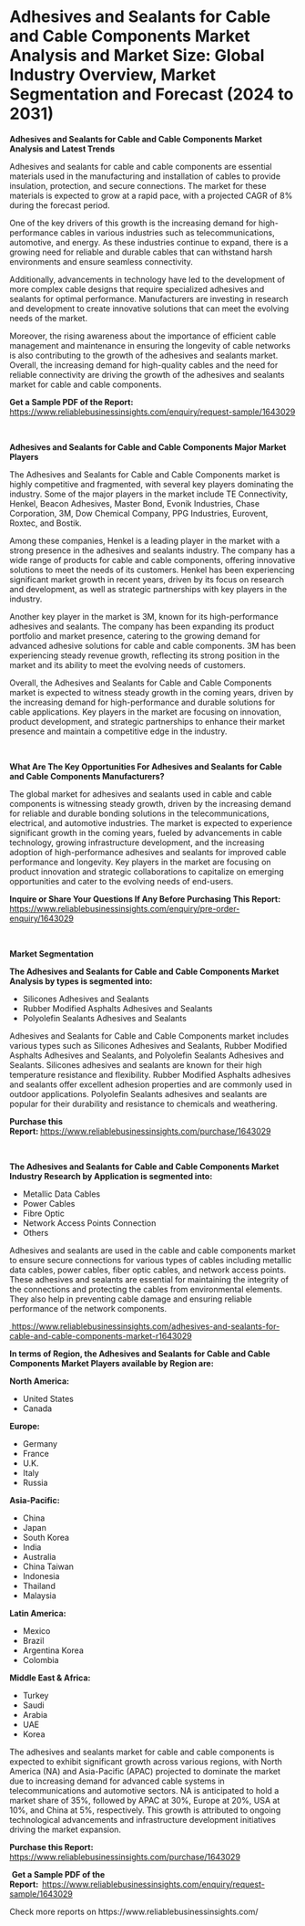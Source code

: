 <p><h1>Adhesives and Sealants for Cable and Cable Components Market Analysis and Market Size: Global Industry Overview, Market Segmentation and Forecast (2024 to 2031)</h1></p><p><strong>Adhesives and Sealants for Cable and Cable Components Market Analysis and Latest Trends</strong></p>
<p><p>Adhesives and sealants for cable and cable components are essential materials used in the manufacturing and installation of cables to provide insulation, protection, and secure connections. The market for these materials is expected to grow at a rapid pace, with a projected CAGR of 8% during the forecast period.</p><p>One of the key drivers of this growth is the increasing demand for high-performance cables in various industries such as telecommunications, automotive, and energy. As these industries continue to expand, there is a growing need for reliable and durable cables that can withstand harsh environments and ensure seamless connectivity.</p><p>Additionally, advancements in technology have led to the development of more complex cable designs that require specialized adhesives and sealants for optimal performance. Manufacturers are investing in research and development to create innovative solutions that can meet the evolving needs of the market.</p><p>Moreover, the rising awareness about the importance of efficient cable management and maintenance in ensuring the longevity of cable networks is also contributing to the growth of the adhesives and sealants market. Overall, the increasing demand for high-quality cables and the need for reliable connectivity are driving the growth of the adhesives and sealants market for cable and cable components.</p></p>
<p><strong>Get a Sample PDF of the Report:&nbsp;</strong> <a href="https://www.reliablebusinessinsights.com/enquiry/request-sample/1643029">https://www.reliablebusinessinsights.com/enquiry/request-sample/1643029</a></p>
<p>&nbsp;</p>
<p><strong>Adhesives and Sealants for Cable and Cable Components Major Market Players</strong></p>
<p><p>The Adhesives and Sealants for Cable and Cable Components market is highly competitive and fragmented, with several key players dominating the industry. Some of the major players in the market include TE Connectivity, Henkel, Beacon Adhesives, Master Bond, Evonik Industries, Chase Corporation, 3M, Dow Chemical Company, PPG Industries, Eurovent, Roxtec, and Bostik.</p><p>Among these companies, Henkel is a leading player in the market with a strong presence in the adhesives and sealants industry. The company has a wide range of products for cable and cable components, offering innovative solutions to meet the needs of its customers. Henkel has been experiencing significant market growth in recent years, driven by its focus on research and development, as well as strategic partnerships with key players in the industry.</p><p>Another key player in the market is 3M, known for its high-performance adhesives and sealants. The company has been expanding its product portfolio and market presence, catering to the growing demand for advanced adhesive solutions for cable and cable components. 3M has been experiencing steady revenue growth, reflecting its strong position in the market and its ability to meet the evolving needs of customers.</p><p>Overall, the Adhesives and Sealants for Cable and Cable Components market is expected to witness steady growth in the coming years, driven by the increasing demand for high-performance and durable solutions for cable applications. Key players in the market are focusing on innovation, product development, and strategic partnerships to enhance their market presence and maintain a competitive edge in the industry.</p></p>
<p>&nbsp;</p>
<p><strong>What Are The Key Opportunities For Adhesives and Sealants for Cable and Cable Components Manufacturers?</strong></p>
<p><p>The global market for adhesives and sealants used in cable and cable components is witnessing steady growth, driven by the increasing demand for reliable and durable bonding solutions in the telecommunications, electrical, and automotive industries. The market is expected to experience significant growth in the coming years, fueled by advancements in cable technology, growing infrastructure development, and the increasing adoption of high-performance adhesives and sealants for improved cable performance and longevity. Key players in the market are focusing on product innovation and strategic collaborations to capitalize on emerging opportunities and cater to the evolving needs of end-users.</p></p>
<p><strong>Inquire or Share Your Questions If Any Before Purchasing This Report:</strong> <a href="https://www.reliablebusinessinsights.com/enquiry/pre-order-enquiry/1643029">https://www.reliablebusinessinsights.com/enquiry/pre-order-enquiry/1643029</a></p>
<p>&nbsp;</p>
<p><strong>Market Segmentation</strong></p>
<p><strong>The Adhesives and Sealants for Cable and Cable Components Market Analysis by types is segmented into:</strong></p>
<p><ul><li>Silicones Adhesives and Sealants</li><li>Rubber Modified Asphalts Adhesives and Sealants</li><li>Polyolefin Sealants Adhesives and Sealants</li></ul></p>
<p><p>Adhesives and Sealants for Cable and Cable Components market includes various types such as Silicones Adhesives and Sealants, Rubber Modified Asphalts Adhesives and Sealants, and Polyolefin Sealants Adhesives and Sealants. Silicones adhesives and sealants are known for their high temperature resistance and flexibility. Rubber Modified Asphalts adhesives and sealants offer excellent adhesion properties and are commonly used in outdoor applications. Polyolefin Sealants adhesives and sealants are popular for their durability and resistance to chemicals and weathering.</p></p>
<p><strong>Purchase this Report:&nbsp;</strong><a href="https://www.reliablebusinessinsights.com/purchase/1643029">https://www.reliablebusinessinsights.com/purchase/1643029</a></p>
<p>&nbsp;</p>
<p><strong>The Adhesives and Sealants for Cable and Cable Components Market Industry Research by Application is segmented into:</strong></p>
<p><ul><li>Metallic Data Cables</li><li>Power Cables</li><li>Fibre Optic</li><li>Network Access Points Connection</li><li>Others</li></ul></p>
<p><p>Adhesives and sealants are used in the cable and cable components market to ensure secure connections for various types of cables including metallic data cables, power cables, fiber optic cables, and network access points. These adhesives and sealants are essential for maintaining the integrity of the connections and protecting the cables from environmental elements. They also help in preventing cable damage and ensuring reliable performance of the network components.</p></p>
<p><a href="https://www.reliablebusinessinsights.com/adhesives-and-sealants-for-cable-and-cable-components-market-r1643029">&nbsp;https://www.reliablebusinessinsights.com/adhesives-and-sealants-for-cable-and-cable-components-market-r1643029</a></p>
<p><strong>In terms of Region, the Adhesives and Sealants for Cable and Cable Components Market Players available by Region are:</strong></p>
<p>
    <p> <strong> North America: </strong>
        <ul>
            <li>United States</li>
            <li>Canada</li>
        </ul>
        </p> 
    <p> <strong> Europe: </strong>
        <ul>
            <li>Germany</li>
            <li>France</li>
            <li>U.K.</li>
            <li>Italy</li>
            <li>Russia</li>
        </ul>
        </p> 
    <p> <strong> Asia-Pacific: </strong>
        <ul>
            <li>China</li>
            <li>Japan</li>
            <li>South Korea</li>
            <li>India</li>
            <li>Australia</li>
            <li>China Taiwan</li>
            <li>Indonesia</li>
            <li>Thailand</li>
            <li>Malaysia</li>
        </ul>
        </p> 
    <p> <strong> Latin America: </strong>
        <ul>
            <li>Mexico</li>
            <li>Brazil</li>
            <li>Argentina Korea</li>
            <li>Colombia</li>
        </ul>
        </p> 
    <p> <strong> Middle East & Africa: </strong>
        <ul>
            <li>Turkey</li>
            <li>Saudi</li>
            <li>Arabia</li>
            <li>UAE</li>
            <li>Korea</li>
        </ul>
    </p>
    </p>
<p><p>The adhesives and sealants market for cable and cable components is expected to exhibit significant growth across various regions, with North America (NA) and Asia-Pacific (APAC) projected to dominate the market due to increasing demand for advanced cable systems in telecommunications and automotive sectors. NA is anticipated to hold a market share of 35%, followed by APAC at 30%, Europe at 20%, USA at 10%, and China at 5%, respectively. This growth is attributed to ongoing technological advancements and infrastructure development initiatives driving the market expansion.</p></p>
<p><strong>Purchase this Report: </strong><a href="https://www.reliablebusinessinsights.com/purchase/1643029">https://www.reliablebusinessinsights.com/purchase/1643029</a></p>
<p>&nbsp;<strong>Get a Sample PDF of the Report:&nbsp;&nbsp;</strong><a href="https://www.reliablebusinessinsights.com/enquiry/request-sample/1643029">https://www.reliablebusinessinsights.com/enquiry/request-sample/1643029</a></p>
<p><strong></strong></p>
<p>Check more reports on https://www.reliablebusinessinsights.com/</p>